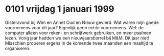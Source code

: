 # 0101 vrijdag 1 januari 1999
Gisteravond bij Wim en Annet Oud en Nieuw gevierd. Wat waren mijn goede voornemens voor dit jaar? Eigenlijk geen echte voornemens. Wel: de computer alleen voor reken- en schrijfwerk gebruiken, en meer psalmen lezen. Vorig jaar hadden we een nieuwjaarsborrel bij M&M. Dit jaar niet! Misschien proberen ergens in de komende twee maanden een maaltijd te organiseren.